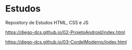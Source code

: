 # Estudos
Repository de Estudos HTML, CSS e JS

https://diego-dcs.github.io/02-ProjetoAndroid/index.html

https://diego-dcs.github.io/03-CordelModerno/index.html
